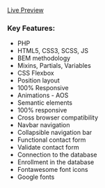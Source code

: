 <a href="https://autoskolauros.rs/">Live Preview</a> 

### Key Features:
- PHP
- HTML5, CSS3, SCSS, JS
- BEM methodology
- Mixins, Partials, Variables
- CSS Flexbox
- Position layout
- 100% Responsive
- Animations - AOS
- Semantic elements
- 100% responsive
- Cross browser compatibility
- Navbar navigation
- Collapsible navigation bar
- Functional contact form
- Validate contact form
- Connection to the database
- Enrollment in the database
- Fontawesome font icons
- Google fonts

